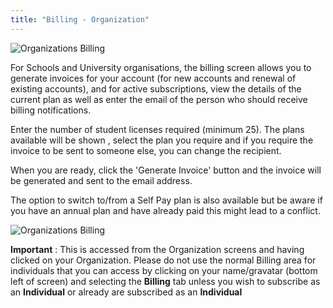 ```yaml
---
title: "Billing - Organization"
---
```


<img alt="Organizations Billing" src="/img/docs/organisations_billing.png" class="simple"/>

For Schools and University organisations, the billing screen allows you to generate invoices for your account (for new accounts and renewal of existing accounts), and for active subscriptions, view the details of the current plan as well as enter the email of the person who should receive billing notifications.

Enter the number of student licenses required (minimum 25). The plans available will be shown , select the plan you require and if you require the invoice to be sent to someone else, you can change the recipient.

When you are ready, click the 'Generate Invoice' button and the invoice will be generated and sent to the email address.

The option to switch to/from a Self Pay plan is also available but be aware if you have an annual plan and have already paid this might lead to a conflict.


<img alt="Organizations Billing" src="/img/docs/organisations_invoicing.png" class="simple"/>


**Important** : This is accessed from the Organization screens and having clicked on your Organization. Please do not use the normal Billing area for individuals that you can access by clicking on your name/gravatar (bottom left of screen) and selecting the **Billing** tab unless you wish to subscribe as an **Individual** or already are subscribed as an **Individual**

